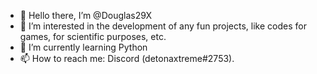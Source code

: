 - 👋 Hello there, I’m @Douglas29X
- 👀 I’m interested in the development of any fun projects, like codes for games, for scientific purposes, etc.
- 🌱 I’m currently learning Python
- 📫 How to reach me: Discord (detonaxtreme#2753).

<!---
Douglas29X/Douglas29X is a ✨ special ✨ repository because its `README.md` (this file) appears on your GitHub profile.
You can click the Preview link to take a look at your changes.
--->
